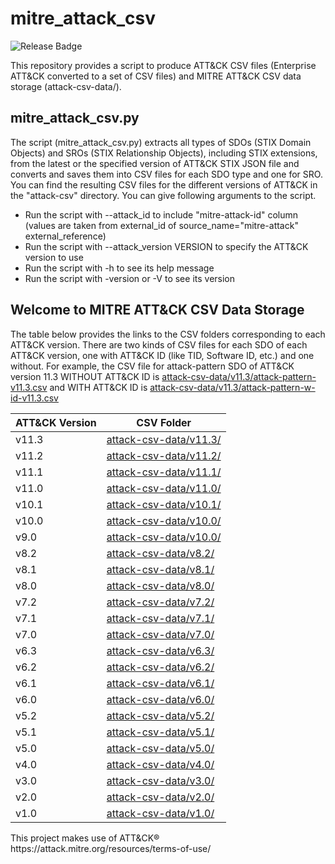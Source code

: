 # mitre_attack_csv

![Release Badge](https://shields.io/github/v/release/stmtstk/mitre_attack_csv?displa_name=tag)

This repository provides a script to produce ATT&CK CSV files (Enterprise ATT&CK converted to a set of CSV files) and MITRE ATT&CK CSV data storage (attack-csv-data/).

## mitre_attack_csv.py

The script (mitre_attack_csv.py) extracts all types of SDOs (STIX Domain Objects) and SROs (STIX Relationship Objects), including STIX extensions, from the latest or the specified version of ATT&CK STIX JSON file and converts and saves them into CSV files for each SDO type and one for SRO. You can find the resulting CSV files for the different versions of ATT&CK in the "attack-csv" directory. You can give following arguments to the script.

- Run the script with --attack_id to include "mitre-attack-id" column (values are taken from external_id of source_name="mitre-attack" external_reference)
- Run the script with --attack_version VERSION to specify the ATT&CK version to use
- Run the script with -h to see its help message
- Run the script with -version or -V to see its version

## Welcome to MITRE ATT&CK CSV Data Storage

The table below provides the links to the CSV folders corresponding to each ATT&CK version.
There are two kinds of CSV files for each SDO of each ATT&CK version, one with ATT&CK ID (like TID, Software ID, etc.) and one without.
For example, the CSV file for attack-pattern SDO of ATT&CK version 11.3 WITHOUT ATT&CK ID is [attack-csv-data/v11.3/attack-pattern-v11.3.csv](attack-csv-data/v11.3/attack-pattern-v11.3.csv) and WITH ATT&CK ID is [attack-csv-data/v11.3/attack-pattern-w-id-v11.3.csv](attack-csv-data/v11.3/attack-pattern-w-id-v11.3.csv)


|ATT&CK Version | CSV Folder|
|---|---|
|v11.3|[attack-csv-data/v11.3/](attack-csv-data/v11.3/)|
|v11.2|[attack-csv-data/v11.2/](attack-csv-data/v11.2/)|
|v11.1|[attack-csv-data/v11.1/](attack-csv-data/v11.1/)|
|v11.0|[attack-csv-data/v11.0/](attack-csv-data/v11.0/)|
|v10.1|[attack-csv-data/v10.1/](attack-csv-data/v10.1/)|
|v10.0|[attack-csv-data/v10.0/](attack-csv-data/v10.0/)|
|v9.0|[attack-csv-data/v10.0/](attack-csv-data/v9.0/)|
|v8.2|[attack-csv-data/v8.2/](attack-csv-data/v8.2/)|
|v8.1|[attack-csv-data/v8.1/](attack-csv-data/v8.1/)|
|v8.0|[attack-csv-data/v8.0/](attack-csv-data/v8.0/)|
|v7.2|[attack-csv-data/v7.2/](attack-csv-data/v7.2/)|
|v7.1|[attack-csv-data/v7.1/](attack-csv-data/v7.1/)|
|v7.0|[attack-csv-data/v7.0/](attack-csv-data/v7.0/)|
|v6.3|[attack-csv-data/v6.3/](attack-csv-data/v6.3/)|
|v6.2|[attack-csv-data/v6.2/](attack-csv-data/v6.2/)|
|v6.1|[attack-csv-data/v6.1/](attack-csv-data/v6.1/)|
|v6.0|[attack-csv-data/v6.0/](attack-csv-data/v6.0/)|
|v5.2|[attack-csv-data/v5.2/](attack-csv-data/v5.2/)|
|v5.1|[attack-csv-data/v5.1/](attack-csv-data/v5.1/)|
|v5.0|[attack-csv-data/v5.0/](attack-csv-data/v5.0/)|
|v4.0|[attack-csv-data/v4.0/](attack-csv-data/v4.0/)|
|v3.0|[attack-csv-data/v3.0/](attack-csv-data/v3.0/)|
|v2.0|[attack-csv-data/v2.0/](attack-csv-data/v2.0/)|
|v1.0|[attack-csv-data/v1.0/](attack-csv-data/v1.0/)|


This project makes use of ATT&CK®  
https&#58;//attack.mitre.org/resources/terms-of-use/
